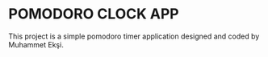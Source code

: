 # POMODORO CLOCK APP

This project is a simple pomodoro timer application designed and coded by Muhammet Ekşi.
